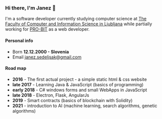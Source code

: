 ### Hi there, I'm Janez 👋

I'm a software developer currently studying computer science at [The Faculty of Computer and Information Science in Ljubljana](https://www.fri.uni-lj.si/en) while partially working for [PRO-BIT](https://pro-bit.si/en/) as a web developer.

#### Personal info
- Born <b>12.12.2000 - Slovenia</b>
- Email [janez.sedeljsak@gmail.com](janez.sedeljsak@gmail.com)

#### Road map
- <b>2016</b> - The first actual project - a simple static html & css website
- <b>late 2017</b> - Learning Java & JavaScript (basics of programming)
- <b>early 2018</b> - C# windows forms and small WebApps in JavaScript
- <b>late 2018</b> - Electron, Flask, AngularJs
- <b>2019</b> - Smart contracts (basics of blockchain with Solidity)
- <b>2021</b> - introduction to AI (machine learning, search algorithms, genetic algorithms)
